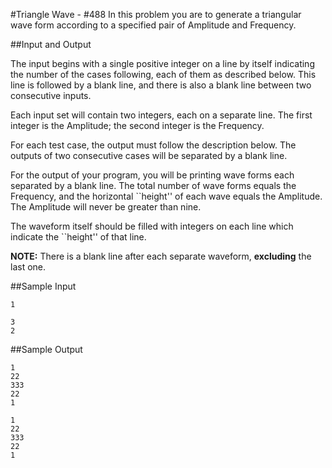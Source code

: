 #Triangle Wave - #488
In this problem you are to generate a triangular wave form according to a specified pair of Amplitude and Frequency.

##Input and Output


The input begins with a single positive integer on a line by itself indicating the number of the cases following, each of them as described below. This line is followed by a blank line, and there is also a blank line between two consecutive inputs.

Each input set will contain two integers, each on a separate line. The first integer is the Amplitude; the second integer is the Frequency.

For each test case, the output must follow the description below. The outputs of two consecutive cases will be separated by a blank line.

For the output of your program, you will be printing wave forms each separated by a blank line. The total number of wave forms equals the Frequency, and the horizontal ``height'' of each wave equals the Amplitude. The Amplitude will never be greater than nine.

The waveform itself should be filled with integers on each line which indicate the ``height'' of that line.

**NOTE:** There is a blank line after each separate waveform, **excluding** the last one.

##Sample Input

	1
	
	3
	2

##Sample Output

	1
	22
	333
	22
	1

	1
	22
	333
	22
	1